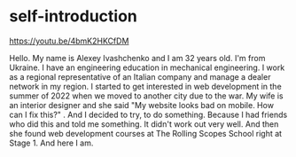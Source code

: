 # self-introduction
https://youtu.be/4bmK2HKCfDM

Hello. My name is Alexey Ivashchenko and I am 32 years old. I'm from Ukraine. I have an engineering education in mechanical engineering. I work as a regional representative of an Italian company and manage a dealer network in my region. I started to get interested in web development in the summer of 2022 when we moved to another city due to the war. My wife is an interior designer and she said "My website looks bad on mobile. How can I fix this?" . And I decided to try, to do something. Because I had friends who did this and told me something. It didn't work out very well. And then she found web development courses at The Rolling Scopes School right at Stage 1. And here I am.
